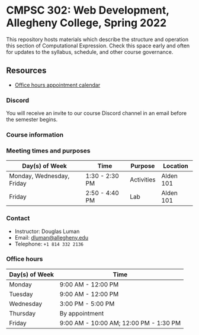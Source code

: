 # CMPSC 302: Web Development, Allegheny College, Spring 2022

This repository hosts materials which describe the structure and operation this section of Computational Expression. Check this space early and often for updates to the syllabus, schedule, and other course governance.

## Resources

* [Office hours appointment calendar](https://chompe.rs/office-hours)

### Discord

You will receive an invite to our course Discord channel in an email before the semester begins.

### Course information

### Meeting times and purposes

|Day(s) of Week            |Time             |Purpose     |Location                         |
|--------------------------|-----------------|------------|---------------------------------|
|Monday, Wednesday, Friday |1:30 - 2:30 PM   |Activities  |Alden 101                        |
|Friday                    |2:50 - 4:40 PM   |Lab         |Alden 101                        |

### Contact

* Instructor: Douglas Luman
* Email: dluman@allegheny.edu
* Telephone: `+1 814 332 2136`

### Office hours

|Day(s) of Week            |Time                |
|--------------------------|--------------------|
|Monday                    |9:00 AM - 12:00 PM  |
|Tuesday                   |9:00 AM - 12:00 PM  |
|Wednesday                 |3:00 PM - 5:00 PM   |
|Thursday                  |By appointment      |
|Friday                    |9:00 AM - 10:00 AM; 12:00 PM - 1:30 PM |
